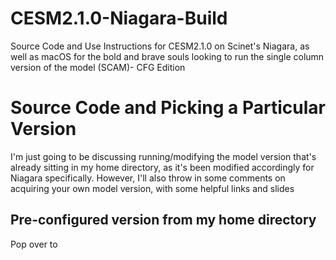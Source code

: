 # CESM2.1.0-Niagara-Build
 Source Code and Use Instructions for CESM2.1.0 on Scinet's Niagara, as well as macOS for the bold and brave souls looking to run the single column version of the model (SCAM)- CFG Edition

# Source Code and Picking a Particular Version
I'm just going to be discussing running/modifying the model version that's already sitting in my home directory, as it's been modified accordingly for Niagara specifically. However, I'll also throw in some comments on acquiring your own model version, with some helpful links and slides

## Pre-configured version from my home directory
Pop over to

